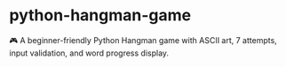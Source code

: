 # python-hangman-game
🎮 A beginner-friendly Python Hangman game with ASCII art, 7 attempts, input validation, and word progress display.
